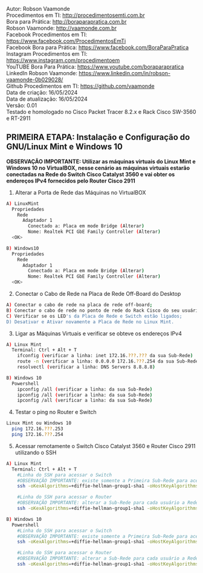 Autor: Robson Vaamonde<br>
Procedimentos em TI: http://procedimentosemti.com.br<br>
Bora para Prática: http://boraparapratica.com.br<br>
Robson Vaamonde: http://vaamonde.com.br<br>
Facebook Procedimentos em TI: https://www.facebook.com/ProcedimentosEmTi<br>
Facebook Bora para Prática: https://www.facebook.com/BoraParaPratica<br>
Instagram Procedimentos em TI: https://www.instagram.com/procedimentoem<br>
YouTUBE Bora Para Prática: https://www.youtube.com/boraparapratica<br>
LinkedIn Robson Vaamonde: https://www.linkedin.com/in/robson-vaamonde-0b029028/<br>
Github Procedimentos em TI: https://github.com/vaamonde<br>
Data de criação: 16/05/2024<br>
Data de atualização: 16/05/2024<br>
Versão: 0.01<br>
Testado e homologado no Cisco Packet Tracer 8.2.x e Rack Cisco SW-3560 e RT-2911

## PRIMEIRA ETAPA: Instalação e Configuração do GNU/Linux Mint e Windows 10

**OBSERVAÇÃO IMPORTANTE: Utilizar as máquinas virtuais do Linux Mint e Windows 10 no VirtualBOX, nesse cenário as máquinas virtuais estarão conectadas na Rede do Switch Cisco Catalyst 3560 e vai obter os endereços IPv4 fornecidos pelo Router Cisco 2911**

01. Alterar a Porta de Rede das Máquinas no VirtualBOX

```bash
A) LinuxMint
  Propriedades
    Rede
      Adaptador 1
        Conectado a: Placa em mode Bridge (Alterar)
        Nome: Realtek PCI GbE Family Controller (Alterar)
  <OK>

B) Windows10
  Propriedades
    Rede
      Adaptador 1
        Conectado a: Placa em mode Bridge (Alterar)
        Nome: Realtek PCI GbE Family Controller (Alterar)
  <OK>
```

02. Conectar o Cabo de Rede na Placa de Rede Off-Board do Desktop

```bash
A) Conectar o cabo de rede na placa de rede off-board;
B) Conectar o cabo de rede no ponto de rede do Rack Cisco do seu usuário;
C) Verificar se os LED's da Placa de Rede e Switch estão ligados;
D) Desativar e Ativar novamente a Placa de Rede no Linux Mint.
```

03. Ligar as Máquinas Virtuais e verificar se obteve os endereços IPv4

```bash
A) Linux Mint
  Terminal: Ctrl + Alt + T 
    ifconfig (verificar a linha: inet 172.16.???.??? da sua Sub-Rede)
    route -n (verificar a linha: 0.0.0.0 172.16.???.254 da sua Sub-Rede)
    resolvectl (verificar a linha: DNS Servers 8.8.8.8)

B) Windows 10
  Powershell
    ipconfig /all (verificar a linha: da sua Sub-Rede)
    ipconfig /all (verificar a linha: da sua Sub-Rede)
    ipconfig /all (verificar a linha: da sua Sub-Rede)
```

04. Testar o ping no Router e Switch

```bash
Linux Mint ou Windows 10 
  ping 172.16.???.253
  ping 172.16.???.254
```

05. Acessar remotamente o Switch Cisco Catalyst 3560 e Router Cisco 2911 utilizando o SSH

```bash
A) Linux Mint
  Terminal: Ctrl + Alt + T 
    #Linha do SSH para acessar o Switch
    #OBSERVAÇÃO IMPORTANTE: existe somente a Primeira Sub-Rede para acessar o Switch
    ssh -oKexAlgorithms=+diffie-hellman-group1-sha1 -oHostKeyAlgorithms=+ssh-rsa -c aes256-cbc seu_usuario@172.16.???.253

    #Linha do SSH para acessar o Router
    #OBSERVAÇÃO IMPORTANTE: alterar a Sub-Rede para cada usuário a Rede
    ssh -oKexAlgorithms=+diffie-hellman-group1-sha1 -oHostKeyAlgorithms=+ssh-rsa -c aes256-cbc seu_usuario@172.16.???.254

B) Windows 10
  Powershell
    #Linha do SSH para acessar o Switch
    #OBSERVAÇÃO IMPORTANTE: existe somente a Primeira Sub-Rede para acessar o Switch
    ssh -oKexAlgorithms=+diffie-hellman-group1-sha1 -oHostKeyAlgorithms=+ssh-rsa -c aes256-cbc seu_usuario@172.16.???.253

    #Linha do SSH para acessar o Router
    #OBSERVAÇÃO IMPORTANTE: alterar a Sub-Rede para cada usuário a Rede
    ssh -oKexAlgorithms=+diffie-hellman-group1-sha1 -oHostKeyAlgorithms=+ssh-rsa -c aes256-cbc seu_usuario@172.16.???.254
```